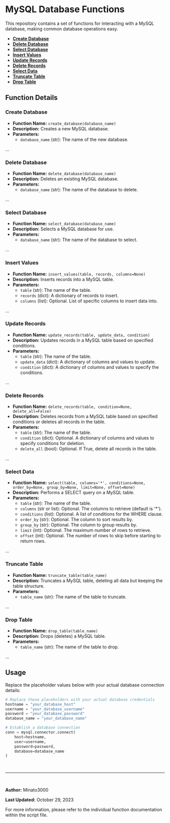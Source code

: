 # MySQL Database Functions

This repository contains a set of functions for interacting with a MySQL database, making common database operations easy.

- [**Create Database**](#create-database)
- [**Delete Database**](#delete-database)
- [**Select Database**](#select-database)
- [**Insert Values**](#insert-values)
- [**Update Records**](#update-records)
- [**Delete Records**](#delete-records)
- [**Select Data**](#select-data)
- [**Truncate Table**](#truncate-table)
- [**Drop Table**](#drop-table)

## Function Details

### Create Database

- **Function Name:** `create_database(database_name)`
- **Description:** Creates a new MySQL database.
- **Parameters:**
  - `database_name` (str): The name of the new database.

...

### Delete Database

- **Function Name:** `delete_database(database_name)`
- **Description:** Deletes an existing MySQL database.
- **Parameters:**
  - `database_name` (str): The name of the database to delete.

...

### Select Database

- **Function Name:** `select_database(database_name)`
- **Description:** Selects a MySQL database for use.
- **Parameters:**
  - `database_name` (str): The name of the database to select.

...

### Insert Values

- **Function Name:** `insert_values(table, records, columns=None)`
- **Description:** Inserts records into a MySQL table.
- **Parameters:**
  - `table` (str): The name of the table.
  - `records` (dict): A dictionary of records to insert.
  - `columns` (list): Optional. List of specific columns to insert data into.

...

### Update Records

- **Function Name:** `update_records(table, update_data, condition)`
- **Description:** Updates records in a MySQL table based on specified conditions.
- **Parameters:**
  - `table` (str): The name of the table.
  - `update_data` (dict): A dictionary of columns and values to update.
  - `condition` (dict): A dictionary of columns and values to specify the conditions.

...

### Delete Records

- **Function Name:** `delete_records(table, condition=None, delete_all=False)`
- **Description:** Deletes records from a MySQL table based on specified conditions or deletes all records in the table.
- **Parameters:**
  - `table` (str): The name of the table.
  - `condition` (dict): Optional. A dictionary of columns and values to specify conditions for deletion.
  - `delete_all` (bool): Optional. If True, delete all records in the table.

...

### Select Data

- **Function Name:** `select(table, columns='*', conditions=None, order_by=None, group_by=None, limit=None, offset=None)`
- **Description:** Performs a SELECT query on a MySQL table.
- **Parameters:**
  - `table` (str): The name of the table.
  - `columns` (str or list): Optional. The columns to retrieve (default is '*').
  - `conditions` (list): Optional. A list of conditions for the WHERE clause.
  - `order_by` (str): Optional. The column to sort results by.
  - `group_by` (str): Optional. The column to group results by.
  - `limit` (int): Optional. The maximum number of rows to retrieve.
  - `offset` (int): Optional. The number of rows to skip before starting to return rows.

...

### Truncate Table

- **Function Name:** `truncate_table(table_name)`
- **Description:** Truncates a MySQL table, deleting all data but keeping the table structure.
- **Parameters:**
  - `table_name` (str): The name of the table to truncate.

...

### Drop Table

- **Function Name:** `drop_table(table_name)`
- **Description:** Drops (deletes) a MySQL table.
- **Parameters:**
  - `table_name` (str): The name of the table to drop.

...

## Usage

Replace the placeholder values below with your actual database connection details:

```python
# Replace these placeholders with your actual database credentials
hostname = "your_database_host"
username = "your_database_username"
password = "your_database_password"
database_name = "your_database_name"

# Establish a database connection
conn = mysql.connector.connect(
    host=hostname,
    user=username,
    password=password,
    database=database_name
)
```

<p>&nbsp;</p>

___

<p>&nbsp;</p>

**Author:** Minato3000

**Last Updated:** October 29, 2023


For more information, please refer to the individual function documentation within the script file.
